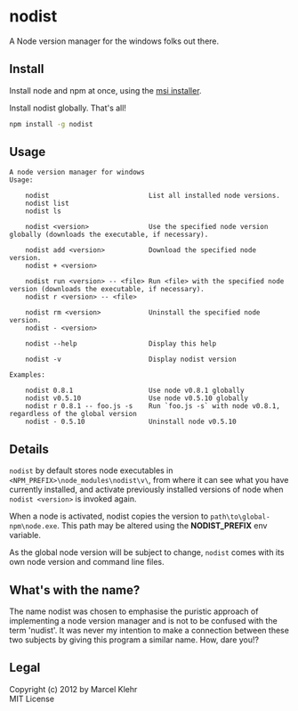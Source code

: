 # nodist
A Node version manager for the windows folks out there.

## Install
Install node and npm at once, using the [msi installer](http://nodejs.org/#download).

Install nodist globally. That's all!
```sh
npm install -g nodist
```

## Usage
```
A node version manager for windows
Usage:

    nodist                         List all installed node versions.
    nodist list
    nodist ls

    nodist <version>               Use the specified node version globally (downloads the executable, if necessary).

    nodist add <version>           Download the specified node version.
    nodist + <version>

    nodist run <version> -- <file> Run <file> with the specified node version (downloads the executable, if necessary).
    nodist r <version> -- <file>

    nodist rm <version>            Uninstall the specified node version.
    nodist - <version>

    nodist --help                  Display this help

    nodist -v                      Display nodist version

Examples:

    nodist 0.8.1                   Use node v0.8.1 globally
    nodist v0.5.10                 Use node v0.5.10 globally
    nodist r 0.8.1 -- foo.js -s    Run `foo.js -s` with node v0.8.1, regardless of the global version
    nodist - 0.5.10                Uninstall node v0.5.10
```

## Details
`nodist` by default stores node executables in `<NPM_PREFIX>\node_modules\nodist\v\`, from where it can see what you have currently installed, and activate previously installed versions of node when `nodist <version>` is invoked again.

When a node is activated, nodist copies the version to `path\to\global-npm\node.exe`. This path may be altered using the **NODIST_PREFIX** env variable.

As the global node version will be subject to change, `nodist` comes with its own node version and command line files.

## What's with the name?
The name nodist was chosen to emphasise the puristic approach of implementing a node version manager and is not to be confused with the term 'nudist'. It was never my intention to make a connection between these two subjects by giving this program a similar name. How, dare you!?

## Legal
Copyright (c) 2012 by Marcel Klehr  
MIT License